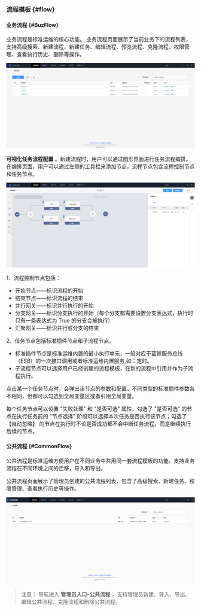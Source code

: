 ### 流程模板 {#flow}

#### 业务流程 {#BuzFlow}

业务流程是标准运维的核心功能。
业务流程页面展示了当前业务下的流程列表，支持高级搜索、新建流程、新建任务、编辑流程、预览流程、克隆流程、权限管理、查看执行历史、删除等操作。

![](../assets/业务流程.png)

**可视化任务流程配置** 。新建流程时，用户可以通过图形界面进行任务流程编排。在编排页面，用户可以通过左侧的工具栏来添加节点，流程节点包含流程控制节点和任务节点。

![](../assets/可视化流程.png)

1、流程控制节点包括：
- 开始节点——标识流程的开始
- 结束节点——标识流程的结束
- 并行网关——标识并行执行的开始
- 分支网关——标识分支执行的开始（每个分支都需要设置分支表达式，执行时只有一条表达式为 True 的分支会被执行）
- 汇聚网关——标识并行或分支的结束

2、任务节点包括标准插件节点和子流程节点。
- 标准插件节点是标准运维内置的最小执行单元，一般对应于蓝鲸服务总线（ESB）的一次接口调用或者标准运维内置服务,如：定时。
- 子流程节点可以选择用户已经创建的流程模板，在新的流程中引用并作为子流程执行。

点击某一个任务节点时，会弹出该节点的参数和配置，不同类型的标准插件参数各不相同，但都可以勾选到全局变量区或者引用全局变量。

每个任务节点可以设置 "失败处理" 和 "是否可选" 属性，勾选了 "是否可选" 的节点在执行任务前的 "节点选择" 阶段可以选择本次任务是否执行该节点；勾选了 【自动忽略】 的节点在执行时不论是否成功都不会中断任务流程，而是继续执行后续的节点。



#### 公共流程 {#CommonFlow}

公共流程是标准运维方便用户在不同业务中共用同一套流程模板的功能。支持业务流程在不同环境之间的迁移，导入和导出。

公共流程页面展示了管理员创建的公共流程列表，包含了高级搜索、新建任务、权限管理、查看执行历史等操作。

![](../assets/公共流程.png)

>注意：
导航进入 **管理员入口-公共流程** ，支持管理员新建、导入、导出、编辑公共流程、克隆流程和删除公共流程。

